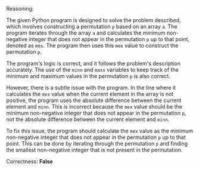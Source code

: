 Reasoning:

The given Python program is designed to solve the problem described, which involves constructing a permutation `p` based on an array `a`. The program iterates through the array `a` and calculates the minimum non-negative integer that does not appear in the permutation `p` up to that point, denoted as `mex`. The program then uses this `mex` value to construct the permutation `p`.

The program's logic is correct, and it follows the problem's description accurately. The use of the `minn` and `maxx` variables to keep track of the minimum and maximum values in the permutation `p` is also correct.

However, there is a subtle issue with the program. In the line where it calculates the `mex` value when the current element in the array is not positive, the program uses the absolute difference between the current element and `minn`. This is incorrect because the `mex` value should be the minimum non-negative integer that does not appear in the permutation `p`, not the absolute difference between the current element and `minn`.

To fix this issue, the program should calculate the `mex` value as the minimum non-negative integer that does not appear in the permutation `p` up to that point. This can be done by iterating through the permutation `p` and finding the smallest non-negative integer that is not present in the permutation.

Correctness: **False**